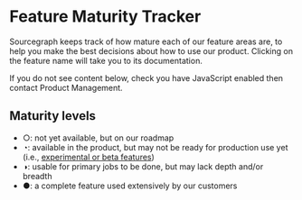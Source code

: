 # Feature Maturity Tracker

Sourcegraph keeps track of how mature each of our feature areas are, to help you make the best decisions about how to use our product. Clicking on the feature name will take you to its documentation.

If you do not see content below, check you have JavaScript enabled then contact Product Management.

## Maturity levels

- ○: not yet available, but on our roadmap
- ◔: available in the product, but may not be ready for production use yet (i.e., [experimental or beta features](../../product/beta_and_experimental_feature_labels.md))
- ◑: usable for primary jobs to be done, but may lack depth and/or breadth
- ●: a complete feature used extensively by our customers

<script>
  const harvey_balls = ["○", "◔", "◑", "●", "♥"]

  page_content = document.getElementsByClassName('markdown-body')[0];

  const xhr = new XMLHttpRequest();
  xhr.open('GET', '../data/maturity.json', false);
  xhr.setRequestHeader('Accept', 'application/json');
  xhr.send(null);

  const res = JSON.parse(xhr.responseText);
  var sections = {}

  Object.entries(res).forEach((section) => {
    const [key, value] = section;
    const section_name = key

    if (typeof(sections[section_name]) === 'undefined') {
      sections[section_name] = page_content.appendChild(document.createElement("h2"))
      sections[section_name].innerText = key
    }
    Object.entries(value).forEach((component) => {
      const [key, value] = component;
      const component_name = key
      var maturity
      var documentation_link
      var description
      Object.entries(value).forEach((attribute) => {
        const [key, value] = attribute;
        if (key == 'maturity') {
          maturity = value
        } else if (key == 'documentation_link') {
          documentation_link = value
        } else if (key == 'description') {
          description = value
        }
      });
      if (typeof(maturity) !== 'undefined') {
        var subheading = document.createElement("h3")
        subheading.innerText = component_name
        subheading.innerHTML = '<a href="' + documentation_link + '">' + subheading.innerText + '</a>' + ' '  + harvey_balls[maturity]
        var description_heading = document.createElement("p")
        description_heading.innerText = description
        page_content.appendChild(subheading)
        page_content.appendChild(description_heading)
      }
    });
  });
</script>
